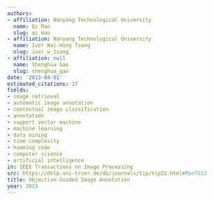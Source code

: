 ```yaml
---
authors:
- affiliation: Nanyang Technological University
  name: Qi Mao
  slug: qi_mao
- affiliation: Nanyang Technological University
  name: Ivor Wai-Hung Tsang
  slug: ivor_w_tsang
- affiliation: null
  name: Shenghua Gao
  slug: shenghua_gao
date: '2013-04-01'
estimated_citations: 27
fields:
- image retrieval
- automatic image annotation
- contextual image classification
- annotation
- support vector machine
- machine learning
- data mining
- time complexity
- hamming code
- computer science
- artificial intelligence
in: IEEE Transactions on Image Processing
src: https://dblp.uni-trier.de/db/journals/tip/tip22.html#MaoTG13
title: Objective-Guided Image Annotation
year: 2013
---
```

